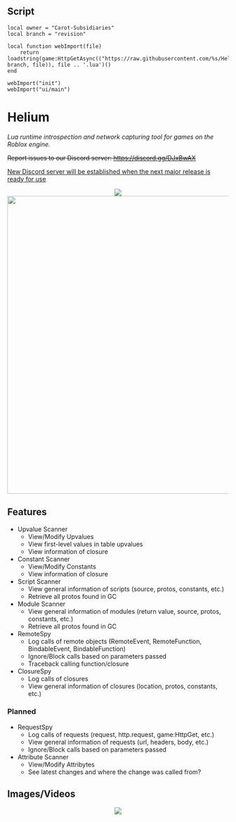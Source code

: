 ## Script
```luau
local owner = "Carot-Subsidiaries"
local branch = "revision"

local function webImport(file)
    return loadstring(game:HttpGetAsync(("https://raw.githubusercontent.com/%s/Helium/%s/%s.lua"):format(owner, branch, file)), file .. '.lua')()
end

webImport("init")
webImport("ui/main")
```

# Helium
<i>Lua runtime introspection and network capturing tool for games on the Roblox engine.</i>

~~Report issues to our Discord server: https://discord.gg/DJxBwAX~~

<ins>New Discord server will be established when the next major release is ready for use</ins>

<p align="center">
    <img src="https://cdn.discordapp.com/attachments/633472429917995038/722143730500501534/Helium_Logo.png"/>
    </br>
    <img src="https://raw.githubusercontent.com/Carot-Subsidiaries/Helium/revision/github-assets/ui.png" width="677px"/>
</p>

## Features
* Upvalue Scanner
    * View/Modify Upvalues
    * View first-level values in table upvalues
    * View information of closure
* Constant Scanner
    * View/Modify Constants
    * View information of closure
* Script Scanner
    * View general information of scripts (source, protos, constants, etc.)
    * Retrieve all protos found in GC
* Module Scanner
    * View general information of modules (return value, source, protos, constants, etc.)
    * Retrieve all protos found in GC
* RemoteSpy
    * Log calls of remote objects (RemoteEvent, RemoteFunction, BindableEvent, BindableFunction)
    * Ignore/Block calls based on parameters passed
    * Traceback calling function/closure
* ClosureSpy
    * Log calls of closures
    * View general information of closures (location, protos, constants, etc.)

### Planned
* RequestSpy
    * Log calls of requests (request, http.request, game:HttpGet, etc.)
    * View general information of requests (url, headers, body, etc.)
    * Ignore/Block calls based on parameters passed
* Attribute Scanner
    * View/Modify Attribytes
    * See latest changes and where the change was called from?

## Images/Videos
<p align="center">
    <img src="https://i.gyazo.com/63afdd764cdca533af5ebca843217a7e.gif" />
</p>

